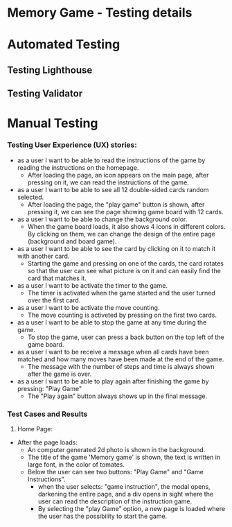 # Memory Game - Testing details

# Automated Testing

## Testing Lighthouse 

## Testing Validator

# Manual Testing

### Testing User Experience (UX) stories:

- as a user I want to be able to read the instructions of the game by reading the instructions on the homepage.
    - After loading the page, an icon appears on the main page, after pressing on it, we can read the instructions of the game.
- as a user I want to be able to see all 12 double-sided cards random selected.
    - After loading the page, the "play game" button is shown, after pressing it, we can see the page showing game board with 12 cards.
- as a user I want to be able to change the background color.
    - When the game board loads, it also shows 4 icons in different colors. By clicking on them, we can change the design of the entire page (background and board game).
- as a user I want to be able to see the card by clicking on it to match it with another card.
    - Starting the game and pressing on one of the cards, the card rotates so that the user can see what picture is on it and can easily find the card that matches it.
- as a user I want to be activate the timer to the game. 
    - The timer is activated when the game started and the user turned over the first card.
- as a user I want to be activate the move counting. 
    - The move counting is activeted by pressing on the first two cards.
- as a user I want to be able to stop the game at any time during the game.
    - To stop the game, user can press a back button on the top left of the game board.
- as a user I want to be receive a message when all cards have been matched and how many moves have been made at the end of the game.
    - The message with the number of steps and time is always shown after the game is over.
- as a user I want to be able to play again after finishing the game by pressing: "Play Game"
    - The "Play again" button always shows up in the final message.

### Test Cases and Results

1. Home Page:
- After the page loads:
    - An computer generated 2d photo is shown in the background. 
    - The title of the game 'Memory game' is shown, the text is written in large font, in the color of tomates. 
    - Below the user can see two buttons: "Play Game" and "Game Instructions".
        - when the user selects: "game instruction", the modal opens, darkening the entire page, and a div opens in sight where the user can read the description of the instruction game.
        - By selecting the "play Game" option, a new page is loaded where the user has the possibility to start the game.